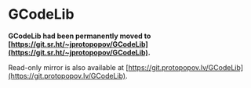 # GCodeLib

**GCodeLib had been permanently moved to [https://git.sr.ht/~jprotopopov/GCodeLib](https://git.sr.ht/~jprotopopov/GCodeLib).**

Read-only mirror is also available at [https://git.protopopov.lv/GCodeLib](https://git.protopopov.lv/GCodeLib).
